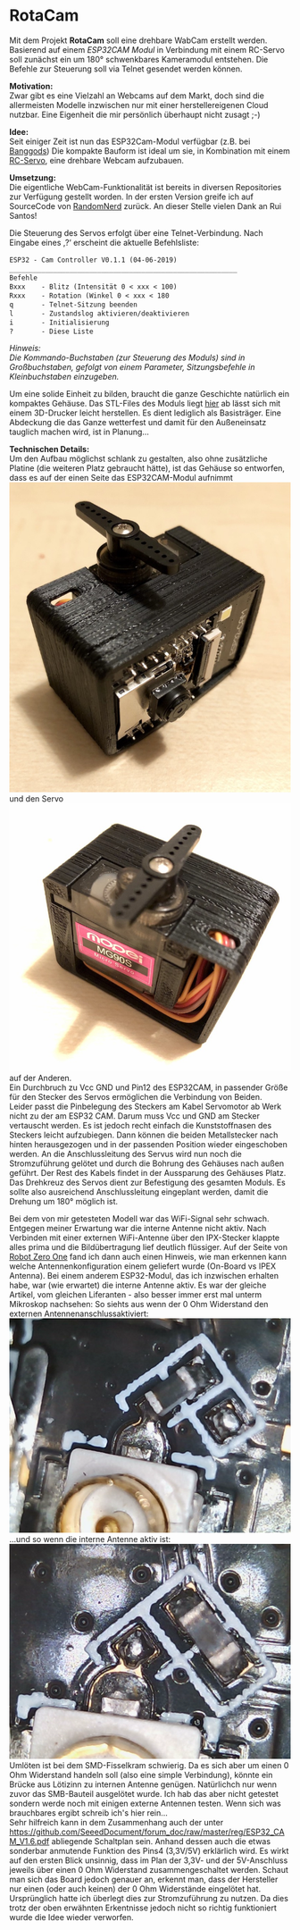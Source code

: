 # RotaCam

Mit dem Projekt <strong>RotaCam</strong> soll eine drehbare WabCam erstellt werden. 
Basierend auf einem <em>ESP32CAM Modul</em> in Verbindung mit einem RC-Servo soll zunächst ein um 180° schwenkbares Kameramodul entstehen. Die Befehle zur Steuerung soll via Telnet gesendet werden können.


<strong>Motivation:</strong>  
Zwar gibt es eine Vielzahl an Webcams auf dem Markt, doch sind die allermeisten Modelle inzwischen nur mit einer herstellereigenen Cloud nutzbar. Eine Eigenheit die mir persönlich überhaupt nicht zusagt ;-)

<strong>Idee:</strong>  
Seit einiger Zeit ist nun das ESP32Cam-Modul verfügbar (z.B. bei <a href="https://www.banggood.com/Geekcreit-ESP32-CAM-WiFi-bluetooth-Camera-Module-Development-Board-ESP32-With-Camera-Module-OV2640-p-1394679.html?rmmds=search&cur_warehouse=CN">Banggods</a>)
Die kompakte Bauform ist ideal um sie, in Kombination mit einem <a href="https://www.banggood.com/4-X-Towerpro-MG90S-Metal-Gear-RC-Micro-Servo-p-961967.html?rmmds=search&cur_warehouse=CN">RC-Servo</a>, eine drehbare Webcam aufzubauen.

<strong>Umsetzung:</strong>  
Die eigentliche WebCam-Funktionalität ist bereits in diversen Repositories zur Verfügung gestellt worden. In der ersten Version greife ich auf SourceCode von <a href="https://randomnerdtutorials.com">RandomNerd</a> zurück. An dieser Stelle vielen Dank an Rui Santos!

Die Steuerung des Servos erfolgt über eine Telnet-Verbindung. Nach Eingabe eines ‚?‘ erscheint die aktuelle Befehlsliste:

<pre><code>ESP32 - Cam Controller V0.1.1 (04-06-2019)  
_________________________________________________________  
Befehle  
Bxxx    - Blitz (Intensität 0 < xxx < 100)  
Rxxx    - Rotation (Winkel 0 < xxx < 180  
q       - Telnet-Sitzung beenden  
l       - Zustandslog aktivieren/deaktivieren 
i       - Initialisierung  
?       - Diese Liste  
</code></pre>

<em>Hinweis:  
Die Kommando-Buchstaben (zur Steuerung des Moduls) sind in Großbuchstaben, gefolgt von einem Parameter, Sitzungsbefehle in Kleinbuchstaben einzugeben.</em>

Um eine solide Einheit zu bilden, braucht die ganze Geschichte natürlich ein kompaktes Gehäuse. Das STL-Files des Moduls liegt <a href="https://github.com/HenrikAalto/RotaCam/blob/master/Webcam-Träger%20V1.4.stl">hier</a> ab lässt sich mit einem 3D-Drucker leicht herstellen. Es dient lediglich als Basisträger. Eine Abdeckung die das Ganze wetterfest und damit für den Außeneinsatz tauglich machen wird, ist in Planung…

<strong>Technischen Details:</strong>  
Um den Aufbau möglichst schlank zu gestalten, also ohne zusätzliche Platine (die weiteren Platz gebraucht hätte), ist das Gehäuse so entworfen, dass es auf der einen Seite das ESP32CAM-Modul aufnimmt 
![Title](https://github.com/HenrikAalto/RotaCam/blob/master/Gehaeuse_ESP-seitig.jpg)  
und den Servo 
![Title](https://github.com/HenrikAalto/RotaCam/blob/master/Gehaeuse_Servo-seitig.jpg)  
auf der Anderen.  
Ein Durchbruch zu Vcc GND und Pin12 des ESP32CAM, in passender Größe für den Stecker des Servos ermöglichen die Verbindung von Beiden.  
Leider passt die Pinbelegung des Steckers am Kabel Servomotor ab Werk nicht zu der am ESP32 CAM. Darum muss Vcc und GND am Stecker vertauscht werden. Es ist jedoch recht einfach die Kunststoffnasen des Steckers leicht aufzubiegen. Dann können die beiden Metallstecker nach hinten herausgezogen und in der passenden Position wieder eingeschoben werden.
An die Anschlussleitung des Servus wird nun noch die Stromzuführung gelötet und durch die Bohrung des Gehäuses nach außen geführt. Der Rest des Kabels findet in der Aussparung des Gehäuses Platz.  
Das Drehkreuz des Servos dient zur Befestigung des gesamten Moduls. Es sollte also ausreichend Anschlussleitung eingeplant werden, damit die Drehung um 180° möglich ist.  

Bei dem von mir getesteten Modell war das WiFi-Signal sehr schwach. Entgegen meiner Erwartung war die interne Antenne nicht aktiv. Nach Verbinden mit einer externen WiFi-Antenne über den IPX-Stecker klappte alles prima und die Bildübertragung lief deutlich flüssiger. Auf der Seite von <a href="https://robotzero.one/esp32-cam-arduino-ide/">Robot Zero One</a> fand ich dann auch einen Hinweis, wie man erkennen kann welche Antennenkonfiguration einem geliefert wurde (On-Board vs IPEX Antenna). Bei einem anderem ESP32-Modul, das ich inzwischen erhalten habe, war (wie erwartet) die interne Antenne aktiv. Es war der gleiche Artikel, vom gleichen Liferanten - also besser immer erst mal unterm Mikroskop nachsehen:
So siehts aus wenn der 0 Ohm Widerstand den externen Antennenanschlussaktiviert:
![Title](https://github.com/HenrikAalto/RotaCam/blob/master/ESP32%20mit%20aktiver%20externer%20Antenne.png)  
...und so wenn die interne Antenne aktiv ist:  
![Title](https://github.com/HenrikAalto/RotaCam/blob/master/ESP32%20mit%20aktiver%20interner%20Antenne.png)  
Umlöten ist bei dem SMD-Fisselkram schwierig. Da es sich aber um einen 0 Ohm Widerstand handeln soll (also eine simple Verbindung), könnte ein Brücke aus Lötizinn zu internen Antenne genügen. Natürlichch nur wenn zuvor das SMB-Bauteil ausgelötet wurde. Ich hab das aber nicht getestet sondern werde noch mit einigen externe Antennen testen. Wenn sich was brauchbares ergibt schreib ich's hier rein...  
Sehr hilfreich kann in dem Zusammenhang auch der unter 
https://github.com/SeeedDocument/forum_doc/raw/master/reg/ESP32_CAM_V1.6.pdf 
abliegende Schaltplan sein. Anhand dessen auch die etwas sonderbar anmutende Funktion des Pins4 (3,3V/5V) erklärlich wird. Es wirkt auf den ersten Blick unsinnig, dass im Plan der 3,3V- und der 5V-Anschluss jeweils über einen 0 Ohm Widerstand zusammengeschaltet werden. Schaut man sich das Board jedoch genauer an, erkennt man, dass der Hersteller nur einen (oder auch keinen) der 0 Ohm Widerstände eingelötet hat.  
Ursprünglich hatte ich überlegt dies zur Stromzuführung zu nutzen. Da dies trotz der oben erwähnten Erkentnisse jedoch nicht so richtig funktioniert wurde die Idee wieder verworfen. 
